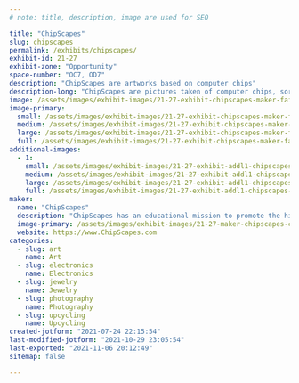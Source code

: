 ```yaml
---
# note: title, description, image are used for SEO

title: "ChipScapes"
slug: chipscapes
permalink: /exhibits/chipscapes/
exhibit-id: 21-27
exhibit-zone: "Opportunity"
space-number: "OC7, OD7"
description: "ChipScapes are artworks based on computer chips"
description-long: "ChipScapes are pictures taken of computer chips, sort of microscopic chip landscapes, or ChipScapes for short. The artwork is created by photographing a silicon computer chip using a microscope and special lighting. Silicon is a silvery gray element and not very exciting to look at. The colors in ChipScapes come from a process I use that creates a prism effect derived from special lighting that takes advantage of the layered manufacturing process of computer chips. I use different lighting, angles, and the prism effect of chips to create colorful images of an otherwise boring gray chip. I use mostly vintage microprocessor and memory chips from the 1970s and 1980s. In addition to the artwork and the chip, I also include stories about the history and importance of the chips. I use shadow box frames, canvas, and jewelry frames."
image: /assets/images/exhibit-images/21-27-exhibit-chipscapes-maker-faire-large.jpg
image-primary: 
  small: /assets/images/exhibit-images/21-27-exhibit-chipscapes-maker-faire-small.jpg
  medium: /assets/images/exhibit-images/21-27-exhibit-chipscapes-maker-faire-medium.jpg
  large: /assets/images/exhibit-images/21-27-exhibit-chipscapes-maker-faire-large.jpg
  full: /assets/images/exhibit-images/21-27-exhibit-chipscapes-maker-faire-full.jpg
additional-images: 
  - 1:
    small: /assets/images/exhibit-images/21-27-exhibit-addl1-chipscapes-img-6638-small.jpeg
    medium: /assets/images/exhibit-images/21-27-exhibit-addl1-chipscapes-img-6638-medium.jpeg
    large: /assets/images/exhibit-images/21-27-exhibit-addl1-chipscapes-img-6638-large.jpeg
    full: /assets/images/exhibit-images/21-27-exhibit-addl1-chipscapes-img-6638-full.jpeg
maker: 
  name: "ChipScapes"
  description: "ChipScapes has an educational mission to promote the history of computing technology. ChipScapes uses antique technology to produce art, education, and entertainment. ChipScape artworks have been collected by patrons and museums from around the world."
  image-primary: /assets/images/exhibit-images/21-27-maker-chipscapes-chipscapes-logo-new-medium.jpg
  website: https://www.ChipScapes.com
categories: 
  - slug: art
    name: Art
  - slug: electronics
    name: Electronics
  - slug: jewelry
    name: Jewelry
  - slug: photography
    name: Photography
  - slug: upcycling
    name: Upcycling
created-jotform: "2021-07-24 22:15:54"
last-modified-jotform: "2021-10-29 23:05:54"
last-exported: "2021-11-06 20:12:49"
sitemap: false

---
```

